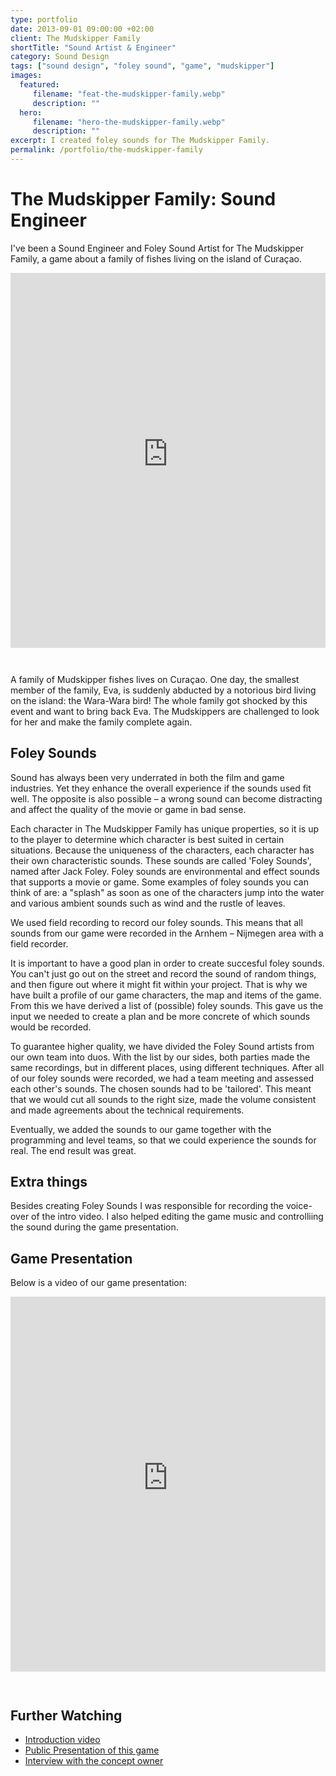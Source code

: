 ```yaml
---
type: portfolio
date: 2013-09-01 09:00:00 +02:00
client: The Mudskipper Family
shortTitle: "Sound Artist & Engineer"
category: Sound Design
tags: ["sound design", "foley sound", "game", "mudskipper"]
images:
  featured:
     filename: "feat-the-mudskipper-family.webp"
     description: ""
  hero:
     filename: "hero-the-mudskipper-family.webp"
     description: ""
excerpt: I created foley sounds for The Mudskipper Family.
permalink: /portfolio/the-mudskipper-family
---
```


# The Mudskipper Family: Sound Engineer

<style>.big-hero.hasimage { background-position: left top, top center !important; }</style>

I've been a Sound Engineer and Foley Sound Artist for The Mudskipper Family, a game about a family of fishes living on the island of Curaçao. 

<iframe height="600" src="https://www.youtube-nocookie.com/embed/8KqmrHaaHi8" frameborder="0" allow="accelerometer; autoplay; encrypted-media; gyroscope; picture-in-picture" style="width: 100%; margin-bottom: 2em;" allowfullscreen></iframe>

A family of Mudskipper fishes lives on Curaçao. One day, the smallest member of the family, Eva, is suddenly abducted by a notorious bird living on the island: the Wara-Wara bird! The whole family got shocked by this event and want to bring back Eva. The Mudskippers are challenged to look for her and make the family complete again.

## Foley Sounds

Sound has always been very underrated in both the film and game industries. Yet they enhance the overall experience if the sounds used fit well. The opposite is also possible &ndash; a wrong sound can become distracting and affect the quality of the movie or game in bad sense.

Each character in The Mudskipper Family has unique properties, so it is up to the player to determine which character is best suited in certain situations. Because the uniqueness of the characters, each character has their own characteristic sounds. These sounds are called 'Foley Sounds', named after Jack Foley. Foley sounds are environmental and effect sounds that supports a movie or game. Some examples of foley sounds you can think of are: a "splash" as soon as one of the characters jump into the water and various ambient sounds such as wind and the rustle of leaves.

We used field recording to record our foley sounds. This means that all sounds from our game were recorded in the Arnhem – Nijmegen area with a field recorder.

It is important to have a good plan in order to create succesful foley sounds. You can't just go out on the street and record the sound of random things, and then figure out where it might fit within your project. That is why we have built a profile of our game characters, the map and items of the game. From this we have derived a list of (possible) foley sounds. This gave us the input we needed to create a plan and be more concrete of which sounds would be recorded.

To guarantee higher quality, we have divided the Foley Sound artists from our own team into duos. With the list by our sides, both parties made the same recordings, but in different places, using different techniques. After all of our foley sounds were recorded, we had a team meeting and assessed each other's sounds. The chosen sounds had to be 'tailored'. This meant that we would cut all sounds to the right size, made the volume consistent and made agreements about the technical requirements.

Eventually, we added the sounds to our game together with the programming and level teams, so that we could experience the sounds for real. The end result was great.

## Extra things

Besides creating Foley Sounds I was responsible for recording the voice-over of the intro video. I also helped editing the game music and controlliing the sound during the game presentation.

## Game Presentation

Below is a video of our game presentation:

<iframe height="600" src="https://www.youtube-nocookie.com/embed/iOck5YNdgmg" frameborder="0" allow="accelerometer; autoplay; encrypted-media; gyroscope; picture-in-picture" style="width: 100%; margin-bottom: 2em;" allowfullscreen></iframe>


## Further Watching

- [Introduction video](https://www.youtube.com/watch?v=8KqmrHaaHi8)
- [Public Presentation of this game](https://www.youtube.com/watch?v=iOck5YNdgmg)
- [Interview with the concept owner](https://www.youtube.com/watch?v=lLxT1lPj-oI)
